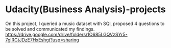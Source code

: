 # Udacity(Business Analysis)-projects
On this project, I queried a music dataset with SQl, proposed 4 questions to be solved and communicated my findings.
https://drive.google.com/drive/folders/1O685LGQVzSYr5-7glRGtJDzE7HxEshgt?usp=sharing
